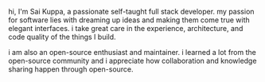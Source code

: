 hi, I'm Sai Kuppa, a passionate self-taught full stack developer. my passion for software lies with dreaming up ideas and making them come true with elegant interfaces. i take great care in the experience, architecture, and code quality of the things I build.

i am also an open-source enthusiast and maintainer. i learned a lot from the open-source community and i appreciate how collaboration and knowledge sharing happen through open-source.
